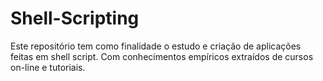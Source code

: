 # Shell-Scripting
Este repositório tem como finalidade o estudo e criação de aplicações feitas em shell script.
Com conhecimentos empíricos extraídos de cursos on-line e tutoriais.
